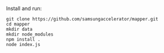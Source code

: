 Install and run:

```
git clone https://github.com/samsungaccelerator/mapper.git
cd mapper
mkdir data
mkdir node_modules
npm install .
node index.js
```
